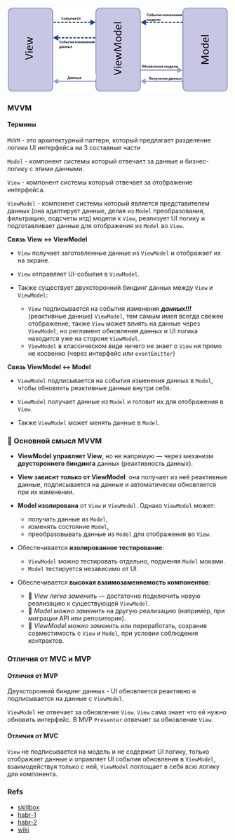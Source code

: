 ![alt text](docs/3a38f65895eec8816ccacb3388de200a.png)

### MVVM

#### Термины

`MVVM` - это архитектурный паттерн, который предлагает разделение логики UI интерфейса на 3 составные части

`Model` - компонент системы который отвечает за данные и бизнес-логику с этими данными.

`View` - компонент системы который отвечает за отображение интерфейса.

`ViewModel` - компонент системы который является представителем данных (она адаптирует данные, делая из `Model` преобразования, фильтрацию, подсчеты итд) модели к `View`, реализует UI логику и подготавливает данные для отображения из `Model` во `View`.

**Связь View ↔ ViewModel**

- `View` получает заготовленные данные из `ViewModel` и отображает их на экране.

- `View` отправляет UI-события в `ViewModel`.

- Также существует двухсторонний биндинг данных между `View` и `ViewModel`:

  - `View` подписывается на события изменения <b><i>данных!!!</i></b> (реактивные данные) `ViewModel`, тем самым имея всегда свежее отображение, также `View` может влиять на данные через `ViewModel`, но регламент обновления данных и UI логика находится уже на стороне `ViewModel`.
  - `ViewModel` в классическом виде ничего не знает о `View` ни прямо не косвенно (через интерфейс или `eventEmitter`)

**Связь ViewModel ↔ Model**

- `ViewModel` подписывается на события изменения данных в `Model`, чтобы обновлять реактивные данные внутри себя.

- `ViewModel` получает данные из `Model` и готовит их для отображения в `View`.

- Также `ViewModel` может менять данные в `Model`.

### 📌 Основной смысл MVVM

- **ViewModel управляет View**, но не напрямую — через механизм **двустороннего биндинга** данных (реактивность данных).
- **View зависит только от ViewModel**: она получает из неё реактивные данные, подписывается на данные и автоматически обновляется при их изменении.
- **Model изолирована** от `View` и `ViewModel`. Однако `ViewModel` может:

  - получать данные из `Model`,
  - изменять состояние `Model`,
  - преобразовывать данные из `Model` для отображения во `View`.

- Обеспечивается **изолированное тестирование**:

  - `ViewModel` можно тестировать отдельно, подменяя `Model` моками.
  - `Model` тестируется независимо от UI.

- Обеспечивается **высокая взаимозаменяемость компонентов**:

  - 🔄 _View легко заменить_ — достаточно подключить новую реализацию к существующей `ViewModel`.
  - 🔄 _Model можно заменить_ на другую реализацию (например, при миграции API или репозитория).
  - 🔄 _ViewModel можно заменить_ или переработать, сохранив совместимость с `View` и `Model`, при условии соблюдения контрактов.

### Отличия от MVC и MVP

#### Отличия от MVP

Двухсторонний биндинг данных - UI обновляется реактивно и подписывается на данные с `ViewModel`.

`ViewModel` не отвечает за обновление `View`. `View` сама знает что ей нужно обновить интерфейс.
В MVP `Presenter` отвечает за обновление `View`.

#### Отличия от MVC

`View` не подписывается на модель и не содержит UI логику, только отображает данные и оправляет UI события обновления в `ViewModel`, взаимодействуя только с ней, `ViewModel` поглощает в себя всю логику для компонента.

### Refs

- [skillbox](https://skillbox.ru/media/code/mvvm_proektirovanie_prilozheniy_dlya_windows/?utm_source=media&utm_medium=link&utm_campaign=all_all_media_links_links_articles_all_all_skillbox)
- [habr-1](https://habr.com/ru/articles/338518/)
- [habr-2](https://habr.com/ru/articles/215605/)
- [wiki](https://en.wikipedia.org/wiki/Model%E2%80%93view%E2%80%93viewmodel)
